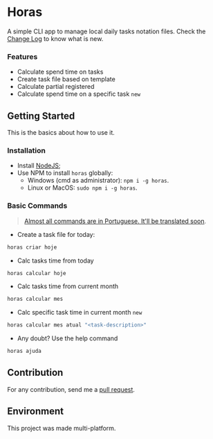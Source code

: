 # Horas
A simple CLI app to manage local daily tasks notation files. Check the [Change Log](https://github.com/daviinacio/horas/blob/node/CHANGELOG.md) to know what is new.

### Features
- Calculate spend time on tasks
- Create task file based on template
- Calculate partial registered
- Calculate spend time on a specific task `new`

## Getting Started
This is the basics about how to use it.

### Installation
- Install [NodeJS](https://nodejs.org/en/download/current);
- Use NPM to install `horas` globally:
  - Windows (cmd as administrator): `npm i -g horas`.
  - Linux or MacOS: `sudo npm i -g horas`.

### Basic Commands
> [Almost all commands are in Portuguese. It'll be translated soon](https://github.com/daviinacio/horas/issues/4).

- Create a task file for today:
```bash
horas criar hoje
```

- Calc tasks time from today
```bash
horas calcular hoje
```

- Calc tasks time from current month
```bash
horas calcular mes
```

- Calc specific task time in current month `new`
```bash
horas calcular mes atual "<task-description>"
```

- Any doubt? Use the help command
```bash
horas ajuda
```

## Contribution
For any contribution, send me a [pull request](https://github.com/daviinacio/horas/pulls).

## Environment
This project was made multi-platform.

